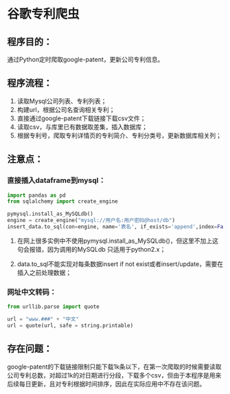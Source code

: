 # 谷歌专利爬虫

## 程序目的：

通过Python定时爬取google-patent，更新公司专利信息。

## 程序流程：

1. 读取Mysql公司列表、专利列表；
2. 构建url，根据公司名查询相关专利；
3. 直接通过google-patent下载链接下载csv文件；
4. 读取csv，与库里已有数据取差集，插入数据库；
5. 根据专利号，爬取专利详情页的专利简介、专利分类号，更新数据库相关列；

## 注意点：

### 直接插入dataframe到mysql：



```python
import pandas as pd
from sqlalchemy import create_engine

pymysql.install_as_MySQLdb()
engine = create_engine("mysql://用户名:用户密码@host/db")
insert_data.to_sql(con=engine, name='表名', if_exists='append',index=False)
```

1. 在网上很多实例中不使用pymysql.install_as_MySQLdb()，但这里不加上这句会报错，因为调用的MySQLdb 只适用于python2.x；

2. data.to_sql不能实现对每条数据insert if not exist或者insert/update，需要在插入之前处理数据；

### 网址中文转码：

```python
from urllib.parse import quote

url = "www.###" + "中文"
url = quote(url, safe = string.printable)
```

## 存在问题：

google-patent的下载链接限制只能下载1k条以下，在第一次爬取的时候需要读取公司专利总数，对超过1k的对日期进行分段，下载多个csv，但由于本程序是用来后续每日更新，且对专利根据时间排序，因此在实际应用中不存在该问题。